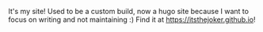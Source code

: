 It's my site! Used to be a custom build, now a hugo site because I want to focus on writing and not maintaining :) Find it at https://itsthejoker.github.io!
